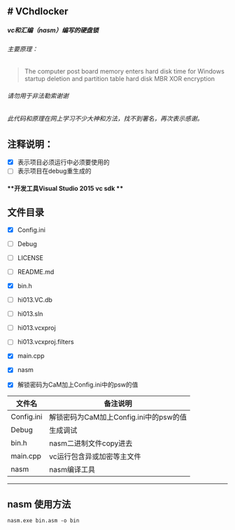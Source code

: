 
## # VChdlocker
##### vc和汇编（nasm）编写的硬盘锁
###### 主要原理：
>The computer post board memory enters hard disk time for Windows startup deletion and partition table hard disk MBR XOR encryption

###### 请勿用于非法勒索谢谢
###### 此代码和原理在网上学习不少大神和方法，找不到署名，再次表示感谢。

注释说明：
---
- [x] 表示项目必须运行中必须要使用的   
- [ ] 表示项目在debug重生成的

#### **开发工具Visual Studio 2015 vc sdk **

文件目录
----
- [x] Config.ini
- [ ] Debug
- [ ] LICENSE
- [ ] README.md
- [x] bin.h
- [ ] hi013.VC.db
- [ ] hi013.sln
- [ ] hi013.vcxproj
- [ ] hi013.vcxproj.filters
- [x] main.cpp
- [x] nasm
- [x] 解锁密码为CaM加上Config.ini中的psw的值


文件名  | 备注说明 
---|---
Config.ini | 解锁密码为CaM加上Config.ini中的psw的值
Debug | 生成调试
bin.h | nasm二进制文件copy进去
main.cpp | vc运行包含异或加密等主文件
nasm | nasm编译工具

------
nasm 使用方法
----


```
nasm.exe bin.asm -o bin
```
